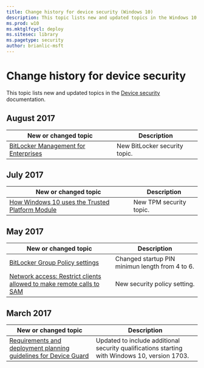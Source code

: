 ```yaml
---
title: Change history for device security (Windows 10)
description: This topic lists new and updated topics in the Windows 10 device security documentation for Windows 10 and Windows 10 Mobile.
ms.prod: w10
ms.mktglfcycl: deploy
ms.sitesec: library
ms.pagetype: security
author: brianlic-msft
---
```


# Change history for device security
This topic lists new and updated topics in the [Device security](index.md) documentation.

## August 2017
|New or changed topic |Description |
|---------------------|------------|
 | [BitLocker Management for Enterprises](bitlocker/bitlocker-management-for-enterprises.md) | New BitLocker security topic. |



## July 2017
|New or changed topic |Description |
|---------------------|------------|
 | [How Windows 10 uses the Trusted Platform Module](tpm/how-windows-uses-the-tpm.md) | New TPM security topic. |


## May 2017
|New or changed topic |Description |
|---------------------|------------|
| [BitLocker Group Policy settings](bitlocker/bitlocker-group-policy-settings.md) | Changed startup PIN minimun length from 4 to 6. |
| [Network access: Restrict clients allowed to make remote calls to SAM](security-policy-settings/network-access-restrict-clients-allowed-to-make-remote-sam-calls.md) | New security policy setting. |

## March 2017
|New or changed topic |Description |
|---------------------|------------|
|[Requirements and deployment planning guidelines for Device Guard](device-guard/requirements-and-deployment-planning-guidelines-for-device-guard.md) | Updated to include additional security qualifications starting with Windows 10, version 1703.|